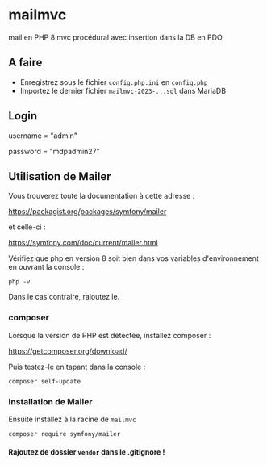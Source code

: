 # mailmvc

mail en PHP 8 mvc procédural avec insertion dans la DB en PDO

## A faire

- Enregistrez sous le fichier `config.php.ini` en `config.php`
- Importez le dernier fichier `mailmvc-2023-...sql` dans MariaDB

## Login

username = "admin"

password = "mdpadmin27"

## Utilisation de Mailer

Vous trouverez toute la documentation à cette adresse :

https://packagist.org/packages/symfony/mailer

et celle-ci :

https://symfony.com/doc/current/mailer.html

Vérifiez que php en version 8 soit bien dans vos variables d'environnement en ouvrant la console :

    php -v

Dans le cas contraire, rajoutez le.

### composer

Lorsque la version de PHP est détectée, installez composer :

https://getcomposer.org/download/

Puis testez-le en tapant dans la console :

    composer self-update

### Installation de Mailer

Ensuite installez à la racine de `mailmvc`

    composer require symfony/mailer

#### Rajoutez de dossier `vendor` dans le .gitignore !
